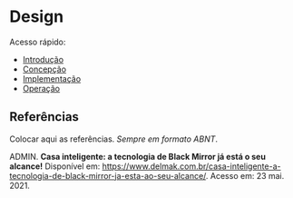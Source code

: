 # Design

Acesso rápido:
  - [Introdução](./README.md)
  - [Concepção](./conceive.md)
  - [Implementação](./implement.md)
  - [Operação](./operate.md)






## Referências

Colocar aqui as referências. _Sempre em formato ABNT_.

ADMIN. **Casa inteligente: a tecnologia de Black Mirror já está o seu alcance!** Disponível em: <https://www.delmak.com.br/casa-inteligente-a-tecnologia-de-black-mirror-ja-esta-ao-seu-alcance/>. Acesso em: 23 mai. 2021.

